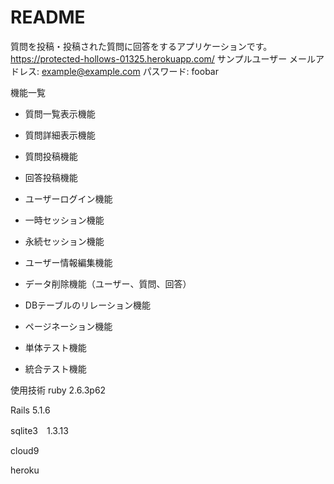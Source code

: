# README
質問を投稿・投稿された質問に回答をするアプリケーションです。
https://protected-hollows-01325.herokuapp.com/
サンプルユーザー
メールアドレス: example@example.com
パスワード: foobar

機能一覧

* 質問一覧表示機能

* 質問詳細表示機能

* 質問投稿機能

* 回答投稿機能

* ユーザーログイン機能

* 一時セッション機能

* 永続セッション機能

* ユーザー情報編集機能

* データ削除機能（ユーザー、質問、回答）

* DBテーブルのリレーション機能

* ページネーション機能

* 単体テスト機能

* 統合テスト機能


使用技術
ruby 2.6.3p62

Rails 5.1.6

sqlite3　1.3.13

cloud9

heroku
